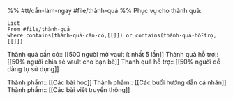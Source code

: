 %%
#tt/cần-làm-ngay
#file/thành-quả
%%
Phục vụ cho thành quả:
```dataview
List 
From #file/thành-quả 
where contains(thành-quả-cần-có,[[]]) or contains(thành-quả-hỗ-trợ,[[]]) 
```

Thành quả cần có:: [[500 người mở vault ít nhất 5 lần]]
Thành quả hỗ trợ:: [[50% người chia sẻ vault cho bạn bè]]
Thành quả hỗ trợ:: [[50% người dễ dàng tự sử dụng]]

Thành phẩm:: [[Các bài học]]
Thành phẩm:: [[Các buổi hướng dẫn cá nhân]]
Thành phẩm:: [[Các bài viết truyền thông]]